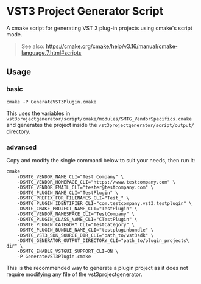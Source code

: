 # VST3 Project Generator Script

A cmake script for generating VST 3 plug-in projects using cmake's script mode.

> See also: <https://cmake.org/cmake/help/v3.16/manual/cmake-language.7.html#scripts>

## Usage

### basic

```console
cmake -P GenerateVST3Plugin.cmake
```
This uses the variables in `vst3projectgenerator/script/cmake/modules/SMTG_VendorSpecifics.cmake` and generates the project inside the `vst3projectgenerator/script/output/` directory.  

### advanced

Copy and modify the single command below to suit your needs, then run it:
```console
cmake
    -DSMTG_VENDOR_NAME_CLI="Test Company" \
    -DSMTG_VENDOR_HOMEPAGE_CLI="https://www.testcompany.com" \
    -DSMTG_VENDOR_EMAIL_CLI="tester@testcompany.com" \
    -DSMTG_PLUGIN_NAME_CLI="TestPlugin" \
    -DSMTG_PREFIX_FOR_FILENAMES_CLI="Test_" \
    -DSMTG_PLUGIN_IDENTIFIER_CLI="com.testcompany.vst3.testplugin" \
    -DSMTG_CMAKE_PROJECT_NAME_CLI="TestPlugin" \
    -DSMTG_VENDOR_NAMESPACE_CLI="TestCompany" \
    -DSMTG_PLUGIN_CLASS_NAME_CLI="CTestPlugin" \
    -DSMTG_PLUGIN_CATEGORY_CLI="TestCategory" \
    -DSMTG_PLUGIN_BUNDLE_NAME_CLI="testpluginbundle" \
    -DSMTG_VST3_SDK_SOURCE_DIR_CLI="path_to/vst3sdk" \
    -DSMTG_GENERATOR_OUTPUT_DIRECTORY_CLI="path_to/plugin_projects\ dir" \
    -DSMTG_ENABLE_VSTGUI_SUPPORT_CLI=ON \
    -P GenerateVST3Plugin.cmake
```
This is the recommended way to generate a plugin project as it does not require modifying any file of the vst3projectgenerator.
